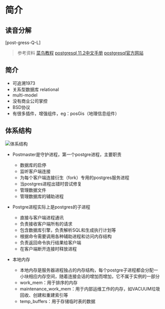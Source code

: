 # 简介

## 读音分解

[post-gress-Q-L]

> 参考资料
> [菜鸟教程](https://www.runoob.com/postgresql/postgresql-tutorial.html)
> [postgresql 11.2中文手册](http://www.postgres.cn/docs/11/)
> [postgresql官方网站](https://www.postgresql.org/)

## 简介

- 可追溯1973
- 关系型数据库 relational
- multi-model
- 没有商业公司掌控
- BSD协议
- 有很多插件，增强组件，eg：posGis（地理信息组件）

## 体系结构

![体系结构](http://cdn.chemputer.top/notebook/psql/psql_structure.jpg)


- Postmaster是守护进程，第一个postgre进程，主要职责
	- 数据库的启停
	- 监听客户端连接
	- 为每个客户端连接衍生（fork）专用的postgres服务进程
	- 当postgres进程出错时尝试修复
	- 管理数据文件
	- 管理数据库的辅助进程
- Postgre进程实际上是postgres的子进程
	- 直接与客户端进程通讯
	- 负责接收客户端所有的请求
	- 包含数据库引擎，负责解析SQL和生成执行计划等
	- 根据命令需要调用各种辅助进程和访问内存结构
	- 负责返回命令执行结果给客户端
	- 在客户端断开连接时释放进程

- 本地内存
	- 本地内存是服务器进程独占的内存结构，每个postgre子进程都会分配一小块相应内存空间，随着连接会话的增加而增加，它不属于实例的一部分
	- work_mem：用于排序的内存
	- maintenance_work_mem：用于内部运维工作的内存，如VACUUM垃圾回收、创建和重建索引等
	- temp_buffers：用于存储临时表的数据